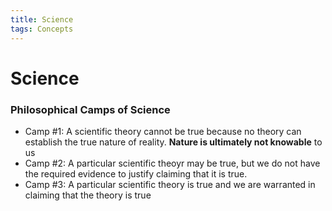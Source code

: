 ```yaml
---
title: Science
tags: Concepts
---
```


# Science

### Philosophical Camps of Science
- Camp #1: A scientific theory cannot be true because no theory can establish the true nature of reality. **Nature is ultimately not knowable** to us
- Camp #2: A particular scientific theoyr may be true, but we do not have the required evidence to justify claiming that it is true.
- Camp #3: A particular scientific theory is true and we are warranted in claiming that the theory is true